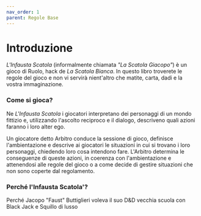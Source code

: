 ```yaml
---
nav_order: 1
parent: Regole Base
---
```


# Introduzione

*L'Infausta Scatola* (informalmente chiamata *"La Scatola Giacopo"*) è un gioco di Ruolo, hack de *La Scatola Bianca*. In questo libro troverete le regole del gioco e non vi servirà nient'altro che matite, carta, dadi e la vostra immaginazione.

### Come si gioca?

Ne *L'Infausta Scatola* i giocatori interpretano dei personaggi di un mondo fittizio e, utilizzando l'ascolto reciproco e il dialogo, descriveno quali azioni faranno i loro alter ego.

Un giocatore detto Arbitro conduce la sessione di gioco, definisce l'ambientazione e descrive ai giocatori le situazioni in cui si trovano i loro personaggi, chiedendo loro cosa intendono fare. L'Arbitro determina le conseguenze di queste azioni, in coerenza con l'ambientazione e attenendosi alle regole del gioco o a come decide di gestire situazioni che non sono coperte dal regolamento.

### Perché l'Infausta Scatola'?

Perché Jacopo "Faust" Buttiglieri voleva il suo D&D vecchia scuola con Black Jack e Squillo di lusso